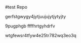 #test Repo


gerfstgwygy4jytjuujujytjytyjty

9pugphgb
ffffhrtgyhdrfv




wtgfewsr4tfyw4e25tr782wq3eo3q
